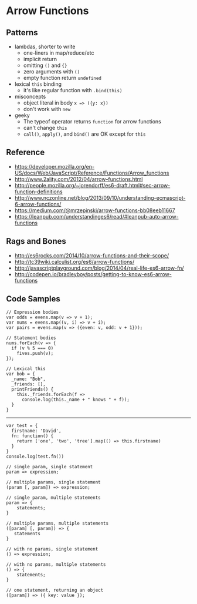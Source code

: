 Arrow Functions
===============

## Patterns
- lambdas, shorter to write
    + one-liners in map/reduce/etc
    + implicit return
    + omitting `()` and `{}`
    + zero arguments with `()`
    + empty function return `undefined`
- lexical `this` binding
    + it's like regular function with `.bind(this)`
- misconcepts
    - object literal in body `x => ({y: x})`
    - don't work with `new`
- geeky
    + The typeof operator returns `function` for arrow functions
    + can't change `this`
    + `call()`, `apply()`, and `bind()` are OK except for `this`


## Reference
- https://developer.mozilla.org/en-US/docs/Web/JavaScript/Reference/Functions/Arrow_functions
- http://www.2ality.com/2012/04/arrow-functions.html
- http://people.mozilla.org/~jorendorff/es6-draft.html#sec-arrow-function-definitions
- http://www.nczonline.net/blog/2013/09/10/understanding-ecmascript-6-arrow-functions/
- https://medium.com/@mrzepinski/arrow-functions-bb08eeb11667
- https://leanpub.com/understandinges6/read/#leanpub-auto-arrow-functions


## Rags and Bones
- http://es6rocks.com/2014/10/arrow-functions-and-their-scope/
- http://tc39wiki.calculist.org/es6/arrow-functions/
- http://javascriptplayground.com/blog/2014/04/real-life-es6-arrow-fn/
- http://codepen.io/bradleyboy/posts/getting-to-know-es6-arrow-functions


## Code Samples
    // Expression bodies
    var odds = evens.map(v => v + 1);
    var nums = evens.map((v, i) => v + i);
    var pairs = evens.map(v => ({even: v, odd: v + 1}));

    // Statement bodies
    nums.forEach(v => {
      if (v % 5 === 0)
        fives.push(v);
    });

    // Lexical this
    var bob = {
      _name: "Bob",
      _friends: [],
      printFriends() {
        this._friends.forEach(f =>
          console.log(this._name + " knows " + f));
      }
    }

---

    var test = {
      firstname: 'David',
      fn: function() {
        return ['one', 'two', 'tree'].map(() => this.firstname)
      }
    }
    console.log(test.fn())

    // single param, single statement
    param => expression;

    // multiple params, single statement
    (param [, param]) => expression;

    // single param, multiple statements
    param => {
        statements;
    }

    // multiple params, multiple statements
    ([param] [, param]) => {
       statements
    }

    // with no params, single statement
    () => expression;

    // with no params, multiple statements
    () => {
        statements;
    }

    // one statement, returning an object
    ([param]) => ({ key: value });